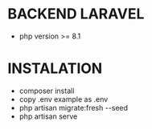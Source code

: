 
# BACKEND LARAVEL

- php version >= 8.1
# INSTALATION
- composer install
- copy .env example as .env
- php artisan migrate:fresh --seed
- php artisan serve

